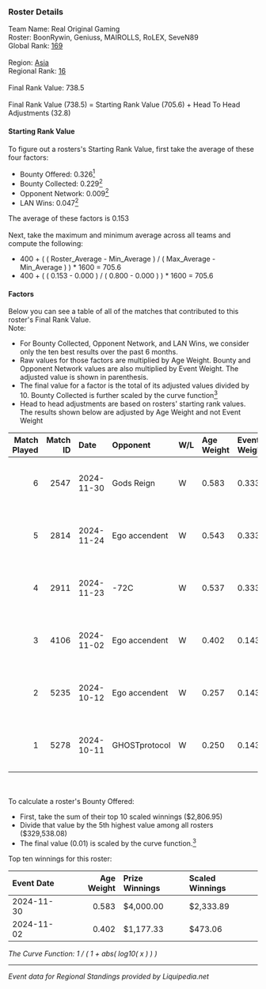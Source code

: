 ### Roster Details<br />
Team Name: Real Original Gaming<br />
Roster: BoonRywin, Geniuss, MAIROLLS, RoLEX, SeveN89<br />
Global Rank: [169](../standings_global.md)<br />
<br />
Region: [Asia]( ../standings_asia.md)<br />
Regional Rank: [16]( ../standings_asia.md)<br />
<br />
Final Rank Value:  738.5<br />
<br />
Final Rank Value (738.5) = Starting Rank Value (705.6) + Head To Head Adjustments (32.8)<br />

#### Starting Rank Value<br />
To figure out a rosters's Starting Rank Value, first take the average of these four factors:<br />
- Bounty Offered: 0.326[<sup>1</sup>](#table2)
- Bounty Collected: 0.229[<sup>2</sup>](#table1)
- Opponent Network: 0.009[<sup>2</sup>](#table1)
- LAN Wins: 0.047[<sup>2</sup>](#table1)

The average of these factors is 0.153<br />
<br />
Next, take the maximum and minimum average across all teams and compute the following:<br />
- 400 + ( ( Roster_Average - Min_Average ) / ( Max_Average - Min_Average ) ) * 1600 = 705.6
- 400 + ( ( 0.153 - 0.000 ) / ( 0.800 - 0.000 ) ) * 1600 = 705.6


#### Factors<br />
Below you can see a table of all of the matches that contributed to this roster's Final Rank Value.<br />
Note:<br />

- For Bounty Collected, Opponent Network, and LAN Wins, we consider only the ten best results over the past 6 months.
- Raw values for those factors are multiplied by Age Weight. Bounty and Opponent Network values are also multiplied by Event Weight. The adjusted value is shown in parenthesis.
- The final value for a factor is the total of its adjusted values divided by 10. Bounty Collected is further scaled by the curve function[<sup>3</sup>](#curveFunction)
- Head to head adjustments are based on rosters' starting rank values. The results shown below are adjusted by Age Weight and not Event Weight
<span id="table1"></span><br />


| Match Played | Match ID | Date       | Opponent      | W/L | Age Weight | Event Weight | Bounty Collected | Opponent Network | LAN Wins  | H2H Adj. | Roster                                       |
| -: | -: | :- | :- | :- | :- | :- | :- | :- | :- | -: | :- |
|            6 |     2547 | 2024-11-30 | Gods Reign    | W   | 0.583      | 0.333        | 0.018 (0.004)    | 0.407 (0.079)    | 0 (0.000) |    12.30 | BoonRywin, Geniuss, MAIROLLS, RoLEX, SeveN89 |
|            5 |     2814 | 2024-11-24 | Ego accendent | W   | 0.543      | 0.333        | 0.002 (0.000)    | 0.049 (0.009)    | 0 (0.000) |     6.72 | BoonRywin, Geniuss, MAIROLLS, RoLEX, SeveN89 |
|            4 |     2911 | 2024-11-23 | -72C          | W   | 0.537      | 0.333        | 0.001 (0.000)    | 0.000 (0.000)    | 0 (0.000) |     4.26 | BoonRywin, Geniuss, MAIROLLS, RoLEX, SeveN89 |
|            3 |     4106 | 2024-11-02 | Ego accendent | W   | 0.402      | 0.143        | 0.002 (0.000)    | 0.049 (0.003)    | 1 (0.402) |     5.05 | BoonRywin, Geniuss, MAIROLLS, RoLEX, SeveN89 |
|            2 |     5235 | 2024-10-12 | Ego accendent | W   | 0.257      | 0.143        | 0.002 (0.000)    | 0.049 (0.002)    | 0 (0.000) |     3.29 | BoonRywin, Geniuss, MAIROLLS, RoLEX, SeveN89 |
|            1 |     5278 | 2024-10-11 | GHOSTprotocol | W   | 0.250      | 0.143        | 0.000 (0.000)    | 0.012 (0.000)    | 0 (0.000) |     1.20 | BoonRywin, Geniuss, MAIROLLS, RoLEX, SeveN89 |

<br />
<span id="table2"></span><br />
To calculate a roster's Bounty Offered:<br />

- First, take the sum of their top 10 scaled winnings ($2,806.95)
- Divide that value by the 5th highest value among all rosters ($329,538.08)
- The final value (0.01) is scaled by the curve function.[<sup>3</sup>](#curveFunction)

Top ten winnings for this roster:<br />

| Event Date | Age Weight | Prize Winnings | Scaled Winnings |
| :- | -: | :- | :- |
| 2024-11-30 |      0.583 | $4,000.00      | $2,333.89       |
| 2024-11-02 |      0.402 | $1,177.33      | $473.06         |


<span id="curveFunction"></span>_The Curve Function: 1 / ( 1 + abs( log10( x ) ) )_<br />

---
_Event data for Regional Standings provided by Liquipedia.net_<br />
